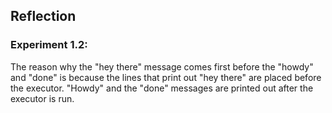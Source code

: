 ## Reflection

### Experiment 1.2:

The reason why the "hey there" message comes first before the "howdy" and "done" is because the lines that print out "hey there" are placed before the executor. "Howdy" and the "done" messages are printed out after the executor is run.
